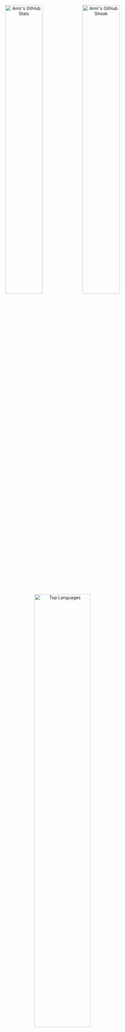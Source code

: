 <div align="center"> <img src="https://github-readme-stats.vercel.app/api?username=amirhpooladi&theme=dark&hide_border=false&include_all_commits=true&count_private=true" alt="Amir's GitHub Stats" width="49%" /> <img src="https://github-readme-streak-stats.herokuapp.com/?user=amirhpooladi&theme=dark&hide_border=false" alt="Amir's GitHub Streak" width="49%" /> <img src="https://github-readme-stats.vercel.app/api/top-langs/?username=amirhpooladi&theme=dark&hide_border=false&layout=compact" alt="Top Languages" width="60%" /> </div>
